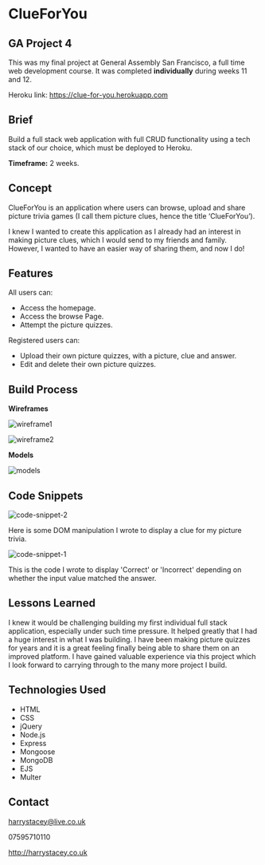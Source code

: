 # ClueForYou

## GA Project 4

This was my final project at General Assembly San Francisco, a full time web development course. It was completed __individually__ during weeks 11 and 12. 

Heroku link: https://clue-for-you.herokuapp.com

## Brief

Build a full stack web application with full CRUD functionality using a tech stack of our choice, which must be deployed to Heroku. 

__Timeframe:__ 2 weeks. 

## Concept

ClueForYou is an application where users can browse, upload and share picture trivia games (I call them picture clues, hence the title ‘ClueForYou’). 

I knew I wanted to create this application as I already had an interest in making picture clues, which I would send to my friends and family. However, I wanted to have an easier way of sharing them, and now I do!

## Features

All users can: 

* Access the homepage.
* Access the browse Page.
* Attempt the picture quizzes.

Registered users can:

* Upload their own picture quizzes, with a picture, clue and answer.
* Edit and delete their own picture quizzes.

## Build Process

__Wireframes__

![wireframe1](https://user-images.githubusercontent.com/42447565/55079121-7da6aa80-5093-11e9-85d5-5fcdbafcfcc9.JPG)

![wireframe2](https://user-images.githubusercontent.com/42447565/55079155-89926c80-5093-11e9-8f94-1f9ae778a3f1.JPG)

__Models__

![models](https://user-images.githubusercontent.com/42447565/55079098-7384ac00-5093-11e9-99e9-eb8f8d8e5d5c.JPG)

## Code Snippets

![code-snippet-2](https://user-images.githubusercontent.com/42447565/55079090-6cf63480-5093-11e9-84c0-137b9921c245.png)

Here is some DOM manipulation I wrote to display a clue for my picture trivia. 

![code-snippet-1](https://user-images.githubusercontent.com/42447565/55078973-2e607a00-5093-11e9-8146-8b37f1262a94.png)

This is the code I wrote to display 'Correct' or 'Incorrect' depending on whether the input value matched the answer.


## Lessons Learned

I knew it would be challenging building my first individual full stack application, especially under such time pressure. It helped greatly that I had a huge interest in what I was building. I have been making picture quizzes for years and it is a great feeling finally being able to share them on an improved platform. I have gained valuable experience via this project which I look forward to carrying through to the many more project I build. 


## Technologies Used 

* HTML
* CSS
* jQuery
* Node.js
* Express
* Mongoose
* MongoDB
* EJS
* Multer

## Contact 

harrystacey@live.co.uk

07595710110

http://harrystacey.co.uk


